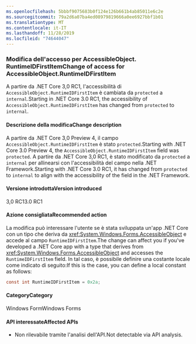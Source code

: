 ```yaml
---
ms.openlocfilehash: 5bbbf9075683b0f124e126b661b4ab85011e6c2e
ms.sourcegitcommit: 79a2d6a07ba4ed08979819666a0ee6927bbf1b01
ms.translationtype: MT
ms.contentlocale: it-IT
ms.lasthandoff: 11/28/2019
ms.locfileid: "74644047"
---
```

### <a name="change-of-access-for-accessibleobjectruntimeidfirstitem"></a><span data-ttu-id="0c616-101">Modifica dell'accesso per AccessibleObject. RuntimeIDFirstItem</span><span class="sxs-lookup"><span data-stu-id="0c616-101">Change of access for AccessibleObject.RuntimeIDFirstItem</span></span>

<span data-ttu-id="0c616-102">A partire da .NET Core 3,0 RC1, l'accessibilità di `AccessibleObject.RuntimeIDFirstItem` è cambiata da `protected` a `internal`.</span><span class="sxs-lookup"><span data-stu-id="0c616-102">Starting in .NET Core 3.0 RC1, the accessibility of `AccessibleObject.RuntimeIDFirstItem` has changed from `protected` to `internal`.</span></span>

#### <a name="change-description"></a><span data-ttu-id="0c616-103">Descrizione della modifica</span><span class="sxs-lookup"><span data-stu-id="0c616-103">Change description</span></span>

<span data-ttu-id="0c616-104">A partire da .NET Core 3,0 Preview 4, il campo `AccessibleObject.RuntimeIDFirstItem` è stato `protected`.</span><span class="sxs-lookup"><span data-stu-id="0c616-104">Starting with .NET Core 3.0 Preview 4, the `AccessibleObject.RuntimeIDFirstItem` field was `protected`.</span></span> <span data-ttu-id="0c616-105">A partire da .NET Core 3,0 RC1, è stato modificato da `protected` a `internal` per allinearsi con l'accessibilità del campo nella .NET Framework.</span><span class="sxs-lookup"><span data-stu-id="0c616-105">Starting with .NET Core 3.0 RC1, it has changed from `protected` to `internal` to align with the accessibility of the field in the .NET Framework.</span></span>

#### <a name="version-introduced"></a><span data-ttu-id="0c616-106">Versione introdotta</span><span class="sxs-lookup"><span data-stu-id="0c616-106">Version introduced</span></span>

<span data-ttu-id="0c616-107">3,0 RC1</span><span class="sxs-lookup"><span data-stu-id="0c616-107">3.0 RC1</span></span>

#### <a name="recommended-action"></a><span data-ttu-id="0c616-108">Azione consigliata</span><span class="sxs-lookup"><span data-stu-id="0c616-108">Recommended action</span></span>

<span data-ttu-id="0c616-109">La modifica può interessare l'utente se è stata sviluppata un'app .NET Core con un tipo che deriva da <xref:System.Windows.Forms.AccessibleObject> e accede al campo `RuntimeIDFirstItem`.</span><span class="sxs-lookup"><span data-stu-id="0c616-109">The change can affect you if you've developed a .NET Core app with a type that derives from <xref:System.Windows.Forms.AccessibleObject> and accesses the `RuntimeIDFirstItem` field.</span></span> <span data-ttu-id="0c616-110">In tal caso, è possibile definire una costante locale come indicato di seguito:</span><span class="sxs-lookup"><span data-stu-id="0c616-110">If this is the case, you can define a local constant as follows:</span></span>

```csharp
const int RuntimeIDFirstItem = 0x2a;
```

#### <a name="category"></a><span data-ttu-id="0c616-111">Category</span><span class="sxs-lookup"><span data-stu-id="0c616-111">Category</span></span>

<span data-ttu-id="0c616-112">Windows Form</span><span class="sxs-lookup"><span data-stu-id="0c616-112">Windows Forms</span></span>

#### <a name="affected-apis"></a><span data-ttu-id="0c616-113">API interessate</span><span class="sxs-lookup"><span data-stu-id="0c616-113">Affected APIs</span></span>

- <span data-ttu-id="0c616-114">Non rilevabile tramite l'analisi dell'API.</span><span class="sxs-lookup"><span data-stu-id="0c616-114">Not detectable via API analysis.</span></span>

<!-- 

### Affected APIs

- Not detectable via API analysis.

-->
